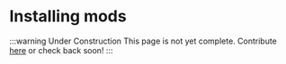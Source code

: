 # Installing mods

:::warning Under Construction
This page is not yet complete. Contribute [here](https://github.com/ac-arc-project/assetto-corsa-arc) or check back soon!
:::